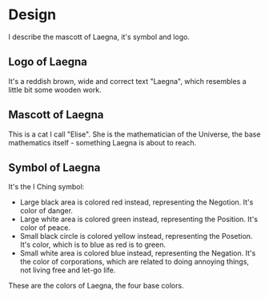 # Design

I describe the mascott of Laegna, it's symbol and logo.

## Logo of Laegna

It's a reddish brown, wide and correct text "Laegna", which resembles a little bit some wooden work.

## Mascott of Laegna

This is a cat I call "Elise". She is the mathematician of the Universe, the base mathematics itself - something Laegna is about to reach.

## Symbol of Laegna

It's the I Ching symbol:
* Large black area is colored red instead, representing the Negotion. It's color of danger.
* Large white area is colored green instead, representing the Position. It's color of peace.
* Small black circle is colored yellow instead, representing the Posetion. It's color, which is to blue as red is to green.
* Small white area is colored blue instead, representing the Negation. It's the color of corporations, which are related to doing annoying things, not living free and let-go life.

These are the colors of Laegna, the four base colors.